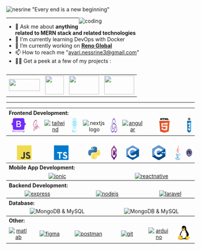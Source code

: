 <a >
    <img src="https://readme-typing-svg.herokuapp.com/?font=Caveat&size=36&color=48CDDC&center=true&vCenter=true&lines=Hi+👋%2C+I%27m+Nesrine+Ayari;💻+I%27m+a+Full+stack+developer;" alt="nesrine" /></a>
    <a >"Every end is a new beginning"</a>

<p/>

<img align="right" alt="coding" width="310" src="https://www.shecodes.io/assets/stickers/Coding%20Cat-33a4c846a433857177d26ef9f045782650a52602b8e1bfc1a58058625cf90029.gif">


<hr widht="100%">


 - 💬 Ask me about **anything related to MERN stack and related technologies**
 -  🌱 I'm currently learning DevOps with Docker
 - 🔭 I’m currently working on <strong style="color:red;">[Reno Global](https://global-reno.fr/)</strong>
 - 📫 How to reach me "ayari.nessrine3@gmail.com"
 - 👨‍💻 Get a peek at a few of my projects :
<table style="width:100%" align="left">
  <tr>
    <td colspan="10" align="left"> <a href="https://global-reno.com/" onclick="window.open(this.href, '_blank'); return false;">
        <img src="https://global-reno.com/assets/reno-global-logo.png" width="83" height="32"/>
          </a></td>
    <td colspan="10" align="left"><a href="https://luxury-and-cosy.fr/" onclick="window.open(this.href, '_blank'); return false;">
        <img src="https://luxury-and-cosy.fr/assets/Logo.png" width="50" height="50"/>
    </a></td>
        <td colspan="10" align="left"> <a href="https://luxury-and-cosy.com/" onclick="window.open(this.href, '_blank'); return false;">
           <img src="https://luxury-and-cosy.com/assets/images/logofooter.png" width="80" height="50"/>
          </a></td>




<td colspan="10" align="left"><a href="https://www.agexis.com/" onclick="window.open(this.href, '_blank'); return false;">
        <img src="https://www.agexis.com/wp-content/uploads/2023/06/logo-agex.png" width="80" height="50"/>
    </a>   </td>
   
  </tr></table>




 



<hr width="100%">



<table style="width:100%" align="center">
  <tr>
    <th colspan="10" align="left">Frontend Development:</th>
  </tr>
  <tr>
    <td align="center">
      <a href="https://getbootstrap.com" target="_blank" rel="noreferrer">
        <img src="https://raw.githubusercontent.com/devicons/devicon/master/icons/bootstrap/bootstrap-plain-wordmark.svg" alt="bootstrap" width="40" height="40"/>
      </a>
    </td>
    <td align="center">
      <a href="https://sass-lang.com" target="_blank" rel="noreferrer">
        <img src="https://raw.githubusercontent.com/devicons/devicon/master/icons/sass/sass-original.svg" alt="sass" width="40" height="40"/>
      </a>
    </td>
    <td align="center">
      <a href="https://tailwindcss.com/" target="_blank" rel="noreferrer">
        <img src="https://www.vectorlogo.zone/logos/tailwindcss/tailwindcss-icon.svg" alt="tailwind" width="40" height="40"/>
      </a>
    </td>
    <td align="center">
    
<img src="https://raw.githubusercontent.com/devicons/devicon/master/icons/react/react-original-wordmark.svg" alt="react" width="40" height="40"/>
      
 </td>
  
 <td align="center" >
      <img src="https://cdn.jsdelivr.net/gh/devicons/devicon/icons/nextjs/nextjs-original.svg" height="40" alt="nextjs logo"/>
    </td>
    <td align="center">
      <a href="https://redux.js.org" target="_blank" rel="noreferrer">
        <img src="https://raw.githubusercontent.com/devicons/devicon/master/icons/redux/redux-original.svg" alt="redux" width="40" height="40"/>
      </a>
    </td>
    <td align="center">
      <a href="https://angular.io" target="_blank" rel="noreferrer">
        <img src="https://angular.io/assets/images/logos/angular/angular.svg" alt="angular" width="40" height="40"/>
      </a>
    </td>

 <td align="center" colspan="2">
      <a href="https://www.w3.org/html/" target="_blank" rel="noreferrer">
        <img src="https://raw.githubusercontent.com/devicons/devicon/master/icons/html5/html5-original-wordmark.svg" alt="html5" width="40" height="40"/>
      </a>
    </td>
    <td align="center" colspan="2">
      <a href="https://www.w3schools.com/css/" target="_blank" rel="noreferrer">
        <img src="https://raw.githubusercontent.com/devicons/devicon/master/icons/css3/css3-original-wordmark.svg" alt="css3" width="40" height="40"/>
      </a>
    </td>
  </tr>
  <tr>
    <th colspan="10" align="left" style="color:white">Programming Languages:</th>
  </tr>
  <tr>
    <td align="center" colspan="2">
      <a href="https://developer.mozilla.org/en-US/docs/Web/JavaScript" target="_blank" rel="noreferrer">
        <img src="https://raw.githubusercontent.com/devicons/devicon/master/icons/javascript/javascript-original.svg" alt="javascript" width="40" height="40"/>
      </a>
    </td>
    <td align="center" colspan="2">
      <a href="https://www.typescriptlang.org/" target="_blank" rel="noreferrer">
        <img src="https://raw.githubusercontent.com/devicons/devicon/master/icons/typescript/typescript-original.svg" alt="typescript" width="40" height="40"/>
      </a>
    </td>
    <td align="center">
      <a href="https://www.python.org" target="_blank" rel="noreferrer">
        <img src="https://raw.githubusercontent.com/devicons/devicon/master/icons/python/python-original.svg" alt="python" width="40" height="40"/>
      </a>
    </td>
    <td align="center">
      <a href="https://www.w3schools.com/cs/" target="_blank" rel="noreferrer">
        <img src="https://raw.githubusercontent.com/devicons/devicon/master/icons/csharp/csharp-original.svg" alt="csharp" width="40" height="40"/>
      </a>
    </td>
 
 <td align="center">
      <a href="https://www.cprogramming.com/" target="_blank" rel="noreferrer">
        <img src="https://raw.githubusercontent.com/devicons/devicon/master/icons/c/c-original.svg" alt="c" width="40" height="40"/>
      </a>
    </td>
    <td align="center">
      <a href="https://www.w3schools.com/cpp/" target="_blank" rel="noreferrer">
        <img src="https://raw.githubusercontent.com/devicons/devicon/master/icons/cplusplus/cplusplus-original.svg" alt="cplusplus" width="40" height="40"/>
      </a>
    </td>
    <td align="center">
      <a href="https://www.java.com" target="_blank" rel="noreferrer">
        <img src="https://raw.githubusercontent.com/devicons/devicon/master/icons/java/java-original.svg" alt="java" width="40" height="40"/>
      </a>
    </td>
    <td align="center">
      <a href="https://www.php.net" target="_blank" rel="noreferrer">
        <img src="https://raw.githubusercontent.com/devicons/devicon/master/icons/php/php-original.svg" alt="php" width="40" height="40"/>
      </a>
    </td>
  </tr>
 
  <tr>
    <th colspan="10" align="left">Mobile App Development:</th>
  </tr>
  <tr>
    <td align="center" colspan="5">
      <a href="https://ionicframework.com" target="_blank" rel="noreferrer">
        <img src="https://upload.wikimedia.org/wikipedia/commons/d/d1/Ionic_Logo.svg" alt="ionic" width="80" height="40"/>
      </a>
    </td>
    <td align="center" colspan="5">
      <a href="https://reactnative.dev/" target="_blank" rel="noreferrer">
        <img src="https://reactnative.dev/img/header_logo.svg" alt="reactnative" width="35" height="40"/>
      </a>
    </td>
  </tr>
   <tr>
    <th colspan="10" align="left">Backend Development:</th>
  </tr>
  <tr>
    <td align="center" colspan="3">
      <a href="https://reactnative.dev/" target="_blank" rel="noreferrer">
        <img src="https://skills.thijs.gg/icons?i=express" alt="express" height="45"/>
      </a>
    </td>
    <td align="center" colspan="4">
      <a href="https://reactnative.dev/" target="_blank" rel="noreferrer">
        <img src="https://skills.thijs.gg/icons?i=nodejs" alt="nodejs" height="45"/>
      </a>
    </td>
    <td align="center" colspan="3">
      <a href="https://reactnative.dev/" target="_blank" rel="noreferrer">
        <img src="https://skills.thijs.gg/icons?i=laravel" alt="laravel" height="45"/>
      </a>
    </td>
  </tr>
  <tr>
    <th colspan="10" align="left">Database:</th>
  </tr>
  <tr>
    <td align="center" colspan="5">
      <img src="https://skills.thijs.gg/icons?i=mysql" alt="MongoDB & MySQL"/>
    </td>
       <td align="center" colspan="5">
      <img src="https://skills.thijs.gg/icons?i=mongodb" alt="MongoDB & MySQL"/>
    </td>
  </tr>
  <tr>
    <th colspan="10" align="left">Other:</th>
  </tr>
  <tr>
    <td align="center">
      <a href="https://www.mathworks.com/" target="_blank" rel="noreferrer">
        <img src="https://upload.wikimedia.org/wikipedia/commons/2/21/Matlab_Logo.png" alt="matlab" width="40" height="40"/>
      </a>
    </td>
    <td align="center" colspan="2">
      <a href="https://www.figma.com/" target="_blank" rel="noreferrer">
        <img src="https://www.vectorlogo.zone/logos/figma/figma-icon.svg" alt="figma" width="40" height="40"/>
      </a>
    </td>
    <td align="center" colspan="2">
      <a href="https://postman.com" target="_blank" rel="noreferrer">
        <img src="https://www.vectorlogo.zone/logos/getpostman/getpostman-icon.svg" alt="postman" width="40" height="40"/>
      </a>
    </td>
    <td align="center" colspan="2">
      <a href="https://git-scm.com/" target="_blank" rel="noreferrer">
        <img src="https://www.vectorlogo.zone/logos/git-scm/git-scm-icon.svg" alt="git" width="40" height="40"/>
      </a>
    </td>

 <td align="center">
      <a href="https://www.arduino.cc/" target="_blank" rel="noreferrer">
        <img src="https://cdn.worldvectorlogo.com/logos/arduino-1.svg" alt="arduino" width="40" height="40"/>
      </a>
    </td>
    <td align="center" colspan="2">
      <a href="https://www.linux.org/" target="_blank" rel="noreferrer">
        <img src="https://raw.githubusercontent.com/devicons/devicon/master/icons/linux/linux-original.svg" alt="linux" width="40" height="40"/>
      </a>
    </td>
   
  </tr>
</table>




